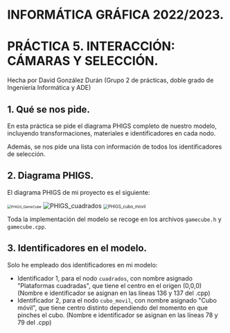 # INFORMÁTICA GRÁFICA 2022/2023. 

# PRÁCTICA 5. INTERACCIÓN: CÁMARAS Y SELECCIÓN.

Hecha por David González Durán (Grupo 2 de prácticas, doble grado de Ingeniería Informática y ADE)



## 1. Qué se nos pide.

En esta práctica se pide el diagrama PHIGS completo de nuestro modelo, incluyendo transformaciones, materiales e identificadores en cada nodo. 

Además, se nos pide una lista con información de todos los identificadores de selección.



## 2. Diagrama PHIGS.

El diagrama PHIGS de mi proyecto es el siguiente:



<img src="/home/esdavide/Desktop/Coding/IG/IG-practica1/archivos-alumno/images/PHIGS_GameCube.jpg" alt="PHIGS_GameCube" style="zoom:57%;" />



<img src="/home/esdavide/Desktop/Coding/IG/IG-practica1/archivos-alumno/images/PHIGS_cuadrados.jpg" alt="PHIGS_cuadrados" style="zoom:100%;" />



<img src="/home/esdavide/Desktop/Coding/IG/IG-practica1/archivos-alumno/images/PHIGS_cubo_movil.jpg" alt="PHIGS_cubo_movil" style="zoom:70%;" />

Toda la implementación del modelo se recoge en los archivos `gamecube.h` y `gamecube.cpp`. 





## 3. Identificadores en el modelo.

Solo he empleado dos identificadores en mi modelo:

- Identificador 1, para el nodo `cuadrados`, con nombre asignado "Plataformas cuadradas", que tiene el centro en el origen (0,0,0) (Nombre e identificador se asignan en las líneas 136 y 137 del .cpp)
- Identificador 2, para el nodo `cubo_movil`, con nombre asignado "Cubo móvil", que tiene centro distinto dependiendo del momento en que pinches el cubo. (Nombre e identificador se asignan en las líneas 78 y 79 del .cpp)
